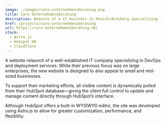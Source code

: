 ```yaml
---
image: ./images/caro-unternehmensberatung.png
title: Caro Unternehmensberatung
description: Website of a IT business in Munich/Arnsberg specializing in DevOps & Deployment
href: /projects/caro-unternehmensberatung
url: https://caro-unternehmensberatung.de/
stack:
  - Astro.js
  - Hubspot DB
  - Cloudflare
---
```


A website relaunch of a well-established IT company specializing in DevOps and deployment services. While their previous focus was on large enterprises, the new website is designed to also appeal to small and mid-sized businesses.

To support their marketing efforts, all visible content is dynamically pulled from their HubSpot database—giving the client 
full control to update and manage content directly through HubSpot’s interface.

Although HubSpot offers a built-in WYSIWYG editor, the site was developed using Astro.js to allow for greater customization, performance, and flexibility.